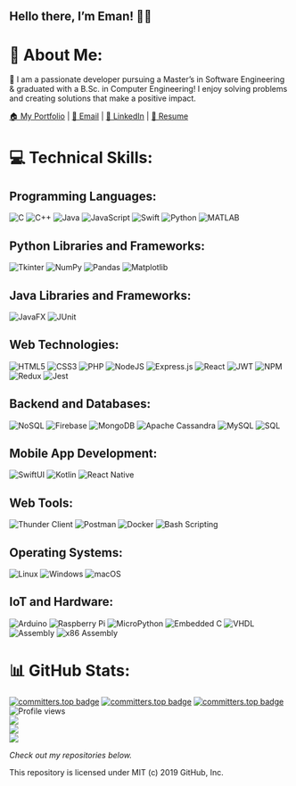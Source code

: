 ## Hello there, I’m Eman! 👋🏻

# 👤 About Me:
🚀 I am a passionate developer pursuing a Master’s in Software Engineering & graduated with a B.Sc. in Computer Engineering! I enjoy solving problems and creating solutions that make a positive impact.

[🏠 My Portfolio](https://emansarahafi.github.io/emansarahafi/) | [📧 Email](mailto:emansarahafi@gmail.com) | [🔗 LinkedIn](https://www.linkedin.com/in/emansarahafi/) | [📄 Resume](https://github.com/emansarahafi/emansarahafi/raw/3c5647a771714e881ccf431b9bacbe32266a74de/CV_2024-08-27_Eman_Afi.pdf)

# 💻 Technical Skills:

## Programming Languages:
![C](https://img.shields.io/badge/c-%2300599C.svg?style=for-the-badge&logo=c&logoColor=white) 
![C++](https://img.shields.io/badge/c++-%2300599C.svg?style=for-the-badge&logo=c%2B%2B&logoColor=white) 
![Java](https://img.shields.io/badge/java-%23ED8B00.svg?style=for-the-badge&logo=java&logoColor=white) 
![JavaScript](https://img.shields.io/badge/javascript-%23323330.svg?style=for-the-badge&logo=javascript&logoColor=%23F7DF1E) 
![Swift](https://img.shields.io/badge/swift-%23FA7343.svg?style=for-the-badge&logo=swift&logoColor=white) 
![Python](https://img.shields.io/badge/python-%2314354C.svg?style=for-the-badge&logo=python&logoColor=white) 
![MATLAB](https://img.shields.io/badge/matlab-%230076A8.svg?style=for-the-badge&logo=mathworks&logoColor=white)

## Python Libraries and Frameworks:
![Tkinter](https://img.shields.io/badge/tkinter-%234B8BBE.svg?style=for-the-badge)
![NumPy](https://img.shields.io/badge/NumPy-%23013243.svg?style=for-the-badge&logo=numpy&logoColor=white) 
![Pandas](https://img.shields.io/badge/Pandas-%23150458.svg?style=for-the-badge&logo=pandas&logoColor=white)
![Matplotlib](https://img.shields.io/badge/Matplotlib-%2300768F.svg?style=for-the-badge&logo=python&logoColor=white)

## Java Libraries and Frameworks:
![JavaFX](https://img.shields.io/badge/JavaFX-%23ED8B00.svg?style=for-the-badge&logo=java&logoColor=white) 
![JUnit](https://img.shields.io/badge/JUnit-%23007ACC.svg?style=for-the-badge&logo=junit5&logoColor=white)

## Web Technologies:
![HTML5](https://img.shields.io/badge/html5-%23E34F26.svg?style=for-the-badge&logo=html5&logoColor=white) 
![CSS3](https://img.shields.io/badge/css3-%231572B6.svg?style=for-the-badge&logo=css3&logoColor=white) 
![PHP](https://img.shields.io/badge/php-%23777BB4.svg?style=for-the-badge&logo=php&logoColor=white)
![NodeJS](https://img.shields.io/badge/node.js-6DA55F?style=for-the-badge&logo=node.js&logoColor=white) 
![Express.js](https://img.shields.io/badge/express.js-%23404d59.svg?style=for-the-badge&logo=express&logoColor=%2361DAFB) 
![React](https://img.shields.io/badge/react-%2320232a.svg?style=for-the-badge&logo=react&logoColor=%2361DAFB) 
![JWT](https://img.shields.io/badge/JWT-black?style=for-the-badge&logo=JSON%20web%20tokens) 
![NPM](https://img.shields.io/badge/NPM-%23000000.svg?style=for-the-badge&logo=npm&logoColor=white) 
![Redux](https://img.shields.io/badge/redux-%23593d88.svg?style=for-the-badge&logo=redux&logoColor=white) 
![Jest](https://img.shields.io/badge/jest-%23C21325.svg?style=for-the-badge&logo=jest&logoColor=white)

## Backend and Databases:
![NoSQL](https://img.shields.io/badge/NoSQL-003545?style=for-the-badge&logo=firebase&logoColor=white) 
![Firebase](https://img.shields.io/badge/firebase-%23039BE5.svg?style=for-the-badge&logo=firebase) 
![MongoDB](https://img.shields.io/badge/MongoDB-%234ea94b.svg?style=for-the-badge&logo=mongodb&logoColor=white) 
![Apache Cassandra](https://img.shields.io/badge/Apache%20Cassandra-%231287B0.svg?style=for-the-badge&logo=apache%20cassandra&logoColor=white) 
![MySQL](https://img.shields.io/badge/mysql-%2300f.svg?style=for-the-badge&logo=mysql&logoColor=white) 
![SQL](https://img.shields.io/badge/SQL-%2307405e.svg?style=for-the-badge&logo=sqlite&logoColor=white) 

## Mobile App Development:
![SwiftUI](https://img.shields.io/badge/SwiftUI-%23FA7343.svg?style=for-the-badge&logo=swift&logoColor=white) 
![Kotlin](https://img.shields.io/badge/Kotlin-%230095D5.svg?style=for-the-badge&logo=kotlin&logoColor=white)
![React Native](https://img.shields.io/badge/React_Native-%2320232a.svg?style=for-the-badge&logo=react&logoColor=%2361DAFB)

## Web Tools:
![Thunder Client](https://img.shields.io/badge/Thunder%20Client-%23607C8E.svg?style=for-the-badge&logo=thunderclient&logoColor=white)
![Postman](https://img.shields.io/badge/Postman-FF6C37?style=for-the-badge&logo=postman&logoColor=white) 
![Docker](https://img.shields.io/badge/docker-%230db7ed.svg?style=for-the-badge&logo=docker&logoColor=white) 
![Bash Scripting](https://img.shields.io/badge/Bash-121011?style=for-the-badge&logo=gnu-bash&logoColor=white) 

## Operating Systems:
![Linux](https://img.shields.io/badge/linux-%231572B6.svg?style=for-the-badge&logo=linux&logoColor=white) 
![Windows](https://img.shields.io/badge/Windows-%230078D6.svg?style=for-the-badge&logo=windows&logoColor=white)
![macOS](https://img.shields.io/badge/macOS-%23999999.svg?style=for-the-badge&logo=apple&logoColor=white)

## IoT and Hardware:
![Arduino](https://img.shields.io/badge/Arduino-%2300979D.svg?style=for-the-badge&logo=arduino&logoColor=white) 
![Raspberry Pi](https://img.shields.io/badge/Raspberry%20Pi-%23C51A4A.svg?style=for-the-badge&logo=raspberry%20pi&logoColor=white) 
![MicroPython](https://img.shields.io/badge/MicroPython-%232E5B82.svg?style=for-the-badge&logo=micropython&logoColor=white)
![Embedded C](https://img.shields.io/badge/Embedded_C-%2310811F.svg?style=for-the-badge&logo=C&logoColor=white)
![VHDL](https://img.shields.io/badge/VHDL-%23000000.svg?style=for-the-badge&logo=vhdl&logoColor=white)
![Assembly](https://img.shields.io/badge/Assembly-%23202F3D.svg?style=for-the-badge)
![x86 Assembly](https://img.shields.io/badge/x86%20Assembly-%231F7A89.svg?style=for-the-badge)

# 📊 GitHub Stats:
[![committers.top badge](https://user-badge.committers.top/tunisia_private/emansarahafi.svg)](https://user-badge.committers.top/tunisia_private/emansarahafi)
[![committers.top badge](https://user-badge.committers.top/tunisia_public/emansarahafi.svg)](https://user-badge.committers.top/tunisia_public/emansarahafi)
[![committers.top badge](https://user-badge.committers.top/tunisia/emansarahafi.svg)](https://user-badge.committers.top/tunisia/emansarahafi)
![Profile views](https://komarev.com/ghpvc/?username=emansarahafi&label=Profile%20views&color=0e75b6&style=flat)<br/>
![](https://github-readme-stats.vercel.app/api?username=emansarahafi&hide_border=false&include_all_commits=true&count_private=true)<br/>
![](https://github-readme-streak-stats.herokuapp.com/?user=emansarahafi&hide_border=false)<br/>
![](https://github-readme-stats.vercel.app/api/top-langs/?username=emansarahafi&hide_border=false&include_all_commits=true&count_private=true&layout=compact)
<!-- [![](https://leetcode-stats.vercel.app/api?username=emansarahafi)]([https://github.com/JeremyTsaii/leetcode-stats](https://leetcode.com/emansarahafi/))<br/> -->

*Check out my repositories below.*


This repository is licensed under MIT (c) 2019 GitHub, Inc.
